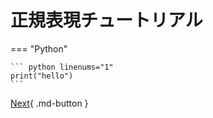 # 正規表現チュートリアル


=== "Python"

    ``` python linenums="1"
    print("hello")
    ```

[Next](1_1.md){ .md-button }